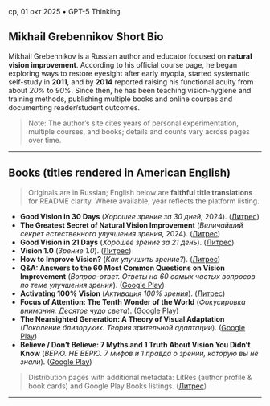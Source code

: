 
ср, 01 окт 2025 • GPT-5 Thinking


## Mikhail Grebennikov Short Bio

Mikhail Grebennikov is a Russian author and educator focused on **natural vision improvement**. According to his official course page, he began exploring ways to restore eyesight after early myopia, started systematic self-study in **2011**, and by **2014** reported raising his functional acuity from about *20%* to *90%*. Since then, he has been teaching vision-hygiene and training methods, publishing multiple books and online courses and documenting reader/student outcomes. 

> Note: The author’s site cites years of personal experimentation, multiple courses, and books; details and counts vary across pages over time. 

---

## Books (titles rendered in American English)

> Originals are in Russian; English below are **faithful title translations** for README clarity. Where available, year reflects the platform listing.

* **Good Vision in 30 Days** (*Хорошее зрение за 30 дней*, 2024). ([Литрес][1])
* **The Greatest Secret of Natural Vision Improvement** (*Величайший секрет естественного улучшения зрения*, 2024). ([Литрес][2])
* **Good Vision in 21 Days** (*Хорошее зрение за 21 день*). ([Литрес][3])
* **Vision 1.0** (*Зрение 1.0*). ([Литрес][4])
* **How to Improve Vision?** (*Как улучшить зрение?*). ([Литрес][5])
* **Q&A: Answers to the 60 Most Common Questions on Vision Improvement** (*Вопрос–ответ. Ответы на 60 самых частых вопросов по теме улучшения зрения*). ([Google Play][6])
* **Activating 100% Vision** (*Активация 100% зрения*). ([Литрес][7])
* **Focus of Attention: The Tenth Wonder of the World** (*Фокусировка внимания. Десятое чудо света*). ([Google Play][6])
* **The Nearsighted Generation: A Theory of Visual Adaptation** (*Поколение близоруких. Теория зрительной адаптации*). ([Google Play][6])
* **Believe / Don’t Believe: 7 Myths and 1 Truth About Vision You Didn’t Know** (*ВЕРЮ. НЕ ВЕРЮ. 7 мифов и 1 правда о зрении, которую вы не знали*). ([Google Play][6])

> Distribution pages with additional metadata: LitRes (author profile & book cards) and Google Play Books listings. ([Литрес][8])

---

[1]: https://www.litres.ru/book/mihail-valerevich-grebennikov/horoshee-zrenie-za-30-dney-71475856/?utm_source=chatgpt.com "Хорошее зрение за 30 дней"
[2]: https://www.litres.ru/book/mihail-valerevich-gr/velichayshiy-sekret-estestvennogo-uluchsheniya-zreniy-71017741/?utm_source=chatgpt.com "Величайший секрет естественного улучшения зрения"
[3]: https://www.litres.ru/book/mihail-valerevich-grebennikov/horoshee-zrenie-za-21-den-69495496/?utm_source=chatgpt.com "Хорошее зрение за 21 день"
[4]: https://www.litres.ru/book/mihail-valerevich-grebennikov/zrenie-1-0-70164454/chitat-onlayn/?utm_source=chatgpt.com "«Зрение 1.0», Михаил Валерьевич Гребенников читать ..."
[5]: https://www.litres.ru/book/mihail-valerevich-grebennikov/kak-uluchshit-zrenie-70165180/chitat-onlayn/?utm_source=chatgpt.com "Читать книгу: «Как улучшить зрение?"
[6]: https://play.google.com/store/info/name/%D0%9C%D0%B8%D1%85%D0%B0%D0%B8%D0%BB_%D0%93%D1%80%D0%B5%D0%B1%D0%B5%D0%BD%D0%BD%D0%B8%D0%BA%D0%BE%D0%B2?id=11v61pc5sb&utm_source=chatgpt.com "Books by Михаил Гребенников on ..."
[7]: https://www.litres.ru/book/mihail-valerevich-grebennikov/aktivaciya-100-zreniya-69509074/?utm_source=chatgpt.com "Активация 100% зрения — Михаил Валерьевич ..."
[8]: https://www.litres.ru/author/mihail-valerevich-grebennikov/?o=written_at&utm_source=chatgpt.com "Михаил Валерьевич Гребенников — новинки книг"
